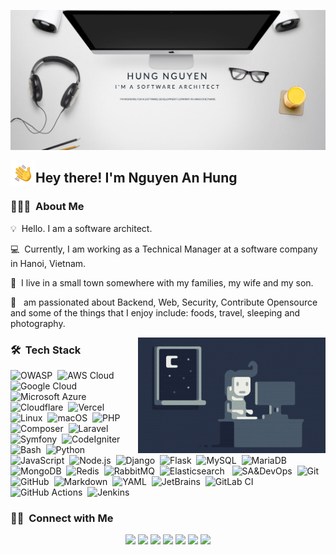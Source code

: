 ![Hung Nguyen Banner](https://raw.githubusercontent.com/nguyenanhung/nguyenanhung/master/assets/banner-2022.png)

<img alt="Night Coding" src="https://raw.githubusercontent.com/nguyenanhung/nguyenanhung/master/assets/Hand%20Wave.gif" width='40' align="left"/><h2>
Hey there! I'm Nguyen An Hung</h2>

<!-- ## 👋 &nbsp;Hey there! I'm Nguyen An Hung -->

### 👨🏻‍💻 &nbsp;About Me

💡 &nbsp;Hello. I am a software architect.

💻 &nbsp;Currently, I am working as a Technical Manager at a software company in Hanoi, Vietnam.

🌱 &nbsp;I live in a small town somewhere with my families, my wife and my son.

💬 &nbsp; am passionated about Backend, Web, Security, Contribute Opensource and some of the things that I enjoy include:
foods, travel, sleeping and photography.

<img alt="Night Coding" src="https://raw.githubusercontent.com/nguyenanhung/nguyenanhung/master/assets/Night-Coding.gif" align="right"/>

### 🛠 &nbsp;Tech Stack

![OWASP](https://img.shields.io/badge/Foudation-OWASP-red?style=flat)&nbsp;
![AWS Cloud](https://img.shields.io/badge/AWS-232F3E?style=flat&logo=amazonwebservices&logoColor=white)&nbsp;
![Google Cloud](https://img.shields.io/badge/Google%20Cloud-%234285F4.svg?logo=google-cloud&logoColor=white)&nbsp;
![Microsoft Azure](https://custom-icon-badges.demolab.com/badge/Microsoft%20Azure-0089D6?logo=msazure&logoColor=white)
&nbsp;
![Cloudflare](https://img.shields.io/badge/Cloudflare-F38020?logo=Cloudflare&logoColor=white)&nbsp;
![Vercel](https://img.shields.io/badge/Vercel-%23000000.svg?logo=vercel&logoColor=white)&nbsp;
![Linux](https://img.shields.io/badge/Linux-FCC624?logo=linux&logoColor=black)&nbsp;
![macOS](https://img.shields.io/badge/macOS-000000?logo=apple&logoColor=F0F0F0)&nbsp;
![PHP](https://img.shields.io/badge/-PHP-05122A?style=flat&logo=php)&nbsp;
![Composer](https://img.shields.io/badge/Composer-885630?logo=composer&logoColor=fff)&nbsp;
![Laravel](https://img.shields.io/badge/-Laravel-05122A?style=flat&logo=laravel)&nbsp;
![Symfony](https://img.shields.io/badge/-Symfony-05122A?style=flat&logo=symfony)&nbsp;
![CodeIgniter](https://img.shields.io/badge/-CodeIgniter-05122A?style=flat&logo=codeigniter)&nbsp;
![Bash](https://img.shields.io/badge/-Bash%20Shell-05122A?style=flat&logo=shell)&nbsp;
![Python](https://img.shields.io/badge/-Python-05122A?style=flat&logo=python)&nbsp;
![JavaScript](https://img.shields.io/badge/-JavaScript-05122A?style=flat&logo=javascript)&nbsp;
![Node.js](https://img.shields.io/badge/-Node.js-05122A?style=flat&logo=node.js)&nbsp;
![Django](https://img.shields.io/badge/-Django-05122A?style=flat&logo=django&logoColor=092E20)&nbsp;
![Flask](https://img.shields.io/badge/-Flask-05122A?style=flat&logo=flask)&nbsp;
![MySQL](https://img.shields.io/badge/mysql-4479A1.svg?style=flat&logo=mysql&logoColor=white)&nbsp;
![MariaDB](https://img.shields.io/badge/MariaDB-003545?style=flat&logo=mariadb&logoColor=white)&nbsp;
![MongoDB](https://img.shields.io/badge/MongoDB-%234ea94b.svg?style=flat&logo=mongodb&logoColor=white)&nbsp;
![Redis](https://img.shields.io/badge/redis-%23DD0031.svg?style=flat&logo=redis&logoColor=white)&nbsp;
![RabbitMQ](https://img.shields.io/badge/Rabbitmq-FF6600?style=flat&logo=rabbitmq&logoColor=white)&nbsp;
![Elasticsearch](https://img.shields.io/badge/elasticsearch-%230377CC.svg?style=flat&logo=elasticsearch&logoColor=white)
&nbsp;
![SA&DevOps](https://img.shields.io/badge/-SA&DevOps-05122A?style=flat&logo=devops)&nbsp;
![Git](https://img.shields.io/badge/-Git-05122A?style=flat&logo=git)&nbsp;
![GitHub](https://img.shields.io/badge/-GitHub-05122A?style=flat&logo=github)&nbsp;
![Markdown](https://img.shields.io/badge/-Markdown-05122A?style=flat&logo=markdown)&nbsp;
![YAML](https://img.shields.io/badge/YAML-CB171E?logo=yaml&logoColor=fff)&nbsp;
![JetBrains](https://img.shields.io/badge/-JetBrains-05122A?style=flat&logo=visual-studio-code&logoColor=007ACC)&nbsp;
![GitLab CI](https://img.shields.io/badge/GitLab%20CI-FC6D26?logo=gitlab&logoColor=fff)&nbsp;
![GitHub Actions](https://img.shields.io/badge/GitHub_Actions-2088FF?logo=github-actions&logoColor=white)&nbsp;
![Jenkins](https://img.shields.io/badge/Jenkins-D24939?logo=jenkins&logoColor=white)&nbsp;

### 🤝🏻 &nbsp;Connect with Me

<p align="center">
<a href="https://paypal.me/nguyenanhung"><img src="https://img.shields.io/badge/-nguyenanhung-1877F2?style=flat&logo=Paypal&logoColor=white"/></a>
<a href="https://nguyenanhung.com"><img src="https://img.shields.io/badge/-Portfolio-3423A6?style=flat&logo=Google-Chrome&logoColor=white"/></a>
<a href="https://blog.nguyenanhung.com"><img src="https://img.shields.io/badge/Blogger-%23FF5722.svg?logo=blogger&logoColor=white"/></a>
<a href="https://linkedin.com/in/nguyenanhung"><img src="https://custom-icon-badges.demolab.com/badge/LinkedIn-0A66C2?logo=linkedin-white&logoColor=fff"/></a>
<a href="mailto:dev@nguyenanhung.com"><img src="https://img.shields.io/badge/-Email-D14836?style=flat&logo=Gmail&logoColor=white"/></a>
<a href="https://instagram.com/iam.hungng"><img src="https://img.shields.io/badge/-Instagram-E4405F?style=flat&logo=Instagram&logoColor=white"/></a>
<a href="https://facebook.com/nguyenanhung"><img src="https://img.shields.io/badge/-Facebook-1877F2?style=flat&logo=Facebook&logoColor=white"/></a>
</p>
